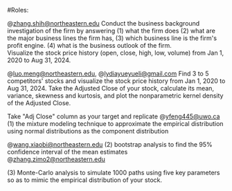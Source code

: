 #Roles:

@zhang.shih@northeastern.edu
Conduct the business background investigation of the firm by answering (1) what the firm does (2) what are the major business lines the firm has, (3) which business line is the firm's profit engine. (4) what is the business outlook of the firm.  
Visualize the stock price history (open, close, high, low, volume) from Jan 1, 2020 to Aug 31, 2024. 

@luo.meng@northeastern.edu, @lydiayueyueli@gmail.com
Find 3 to 5 competitors' stocks and visualize the stock price history from Jan 1, 2020 to Aug 31, 2024. 
Take the Adjusted Close of your stock, calculate its mean, variance, skewness and kurtosis, and plot the nonparametric kernel density of the Adjusted Close.

Take "Adj Close" column as your target and replicate 
@yfeng445@uwo.ca
(1) the mixture modeling technique to approximate the empirical distribution using normal distributions as the component distribution

@wang.xiaobi@northeastern.edu
(2) bootstrap analysis to find the 95% confidence interval of the mean estimates 
@zhang.zimo2@northeastern.edu 

(3) Monte-Carlo analysis to simulate 1000 paths using five key parameters so as to mimic the empirical distribution of your stock.   
